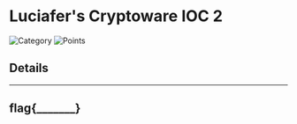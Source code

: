 # Luciafer's Cryptoware IOC 2

![Category](http://img.shields.io/badge/Category-Reverse_Engineering-orange?style=for-the-badge) ![Points](http://img.shields.io/badge/Points-10-brightgreen?style=for-the-badge)

## Details


---


## flag{_______}
